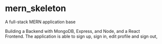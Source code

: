 # mern_skeleton

A full-stack MERN application base

Building a Backend with MongoDB, Express, and Node, and a React Frontend.
The application is able to sign up, sign in, edit profile and sign out,
